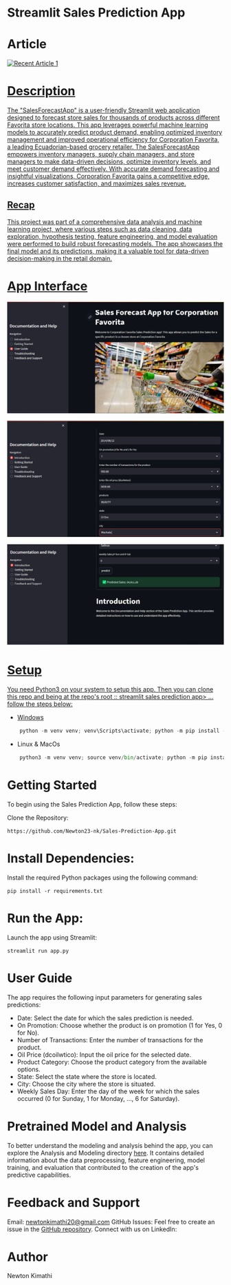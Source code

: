 # Streamlit Sales Prediction App

# Article 
<a target="_blank" href="https://github-readme-medium-recent-article.vercel.app/medium/@@newtonkimathi20/1"><img src="https://github-readme-medium-recent-article.vercel.app/medium/@@newtonkimathi20/1" alt="Recent Article 1"> 


# Description
The "SalesForecastApp" is a user-friendly Streamlit web application designed to forecast store sales for thousands of products across different Favorita store locations. This app leverages powerful machine learning models to accurately predict product demand, enabling optimized inventory management and improved operational efficiency for Corporation Favorita, a leading Ecuadorian-based grocery retailer.
The SalesForecastApp empowers inventory managers, supply chain managers, and store managers to make data-driven decisions, optimize inventory levels, and meet customer demand effectively. With accurate demand forecasting and insightful visualizations, Corporation Favorita gains a competitive edge, increases customer satisfaction, and maximizes sales revenue.

## Recap
 This project was part of a comprehensive data analysis and machine learning project, where various steps such as data cleaning, data exploration, hypothesis testing, feature engineering, and model evaluation were performed to build robust forecasting models. The app showcases the final model and its predictions, making it a valuable tool for data-driven decision-making in the retail domain.

 # App Interface
 ![Interface of the app](Images/Interface.png)

 ![Inputs](Images/Inputs.png)
 
 ![Prediction](Images\Prediction.png)
 
 # Setup
You need Python3 on your system to setup this app. Then you can clone this repo and being at the repo's root :: streamlit sales prediction app> ... follow the steps below:
* Windows
```python
    python -m venv venv; venv\Scripts\activate; python -m pip install -q --upgrade pip; python -m pip install -qr requirements.txt 
`````` 
* Linux & MacOs
```python
    python3 -m venv venv; source venv/bin/activate; python -m pip install -q --upgrade pip; python -m pip install -qr requirements.txt  

``````
 
# Getting Started
To begin using the Sales Prediction App, follow these steps:

Clone the Repository:
``````
https://github.com/Newton23-nk/Sales-Prediction-App.git
``````
# Install Dependencies:
Install the required Python packages using the following command:
``````
pip install -r requirements.txt

``````
# Run the App:
Launch the app using Streamlit:
``````
streamlit run app.py

``````

# User Guide
The app requires the following input parameters for generating sales predictions:

* Date: Select the date for which the sales prediction is needed.
* On Promotion: Choose whether the product is on promotion (1 for Yes, 0 for No).
* Number of Transactions: Enter the number of transactions for the product.
* Oil Price (dcoilwtico): Input the oil price for the selected date.
* Product Category: Choose the product category from the available options.
* State: Select the state where the store is located.
* City: Choose the city where the store is situated.
* Weekly Sales Day: Enter the day of the week for which the sales occurred (0 for Sunday, 1 for Monday, ..., 6 for Saturday).


# Pretrained Model and Analysis
To better understand the modeling and analysis behind the app, you can explore the Analysis and Modeling directory [here](https://github.com/Newton23-nk/Time-Series-Analysis). It contains detailed information about the data preprocessing, feature engineering, model training, and evaluation that contributed to the creation of the app's predictive capabilities.

# Feedback and Support

Email: newtonkimathi20@gmail.com
GitHub Issues: Feel free to create an issue in the [GitHub repository]().
Connect with us on LinkedIn: 

# Author
Newton Kimathi